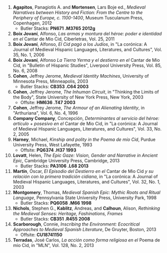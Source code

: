 1. __Agapitos__, Panagiotis A. and __Mortensen__, Lars Boje ed., _Medieval Narratives between History and Fiction: From the Centre to the Periphery of Europe, c. 1100-1400_, Museum Tusculanum Press, Copenhagen, 2012
	- Butler Stacks: __PN671 .M3765 2012g__
1. __Boix Jovaní__, Alfonso, _Las armas y montura del héroe: poder e identidad en el_ Cantar de Mio Cid, Ciberletras, Vol. 25, 2011
2. __Boix Jovaní__, Alfonso, _El Cid pagó a los Judíos_, in "La corónica: A Journal of Medieval Hispanic Languages, Literatures, and Cultures", Vol. 35, No. 1, 2006
1. __Boix Jovaní__, Alfonso _La Tierra Yerma y el destierro en el_ Cantar de Mio Cid, in "Bulletin of Hispanic Studies", Liverpool University Press, Vol. 85, No. 6, 2008
2. __Cohen__, Jeffrey Jerome, _Medieval Identity Machines_, University of Minnesota Press, Minneapolis, 2003
	- Butler Stacks: __CB353 .C64 2003__
1. __Cohen__, Jeffrey Jerome, _The Inhuman Circuit_, in "Thinking the Limits of the Body", State University of New York Press, New York, 2003
	- Offsite: __HM636 .T47 2003__
2. __Cohen__, Jeffrey Jerome, _The Armour of an Alienating Identity_, in "Arthuriana", Vol. 6, No. 4, 1996
3. __Company Company__, Concepción, _Determinantes al servicio del héroe: artículo + posesivo en el_ Cantar de Mio Cid, in "La corónica: A Journal of Medieval Hispanic Languages, Literatures, and Cultures", Vol. 33, No. 2, 2005
2. __Harney__, Michael, _Kinship and polity in the Poema de mío Cid_, Purdue University Press, West Lafayette, 1993
	- Offsite: __PQ6374 .H37 1993__
1. __Lovatt__, Helen, _The Epic Gaze: Vision, Gender and Narrative in Ancient Epic_, Cambridge University Press, Cambridge, 2013
	- Butler Stacks: __PA3106 .L68 2013__
3. __Martín__, Óscar, _El Episodio del Destierro en el_ Cantar de Mio Cid _y su relación con la primera tradición cidiana_, in "La corónica: A Journal of Medieval Hispanic Languages, Literatures, and Cultures", Vol. 32, No. 1, 2003
4. __Montgomery__, Thomas, _Medieval Spanish Epic: Mythic Roots and Ritual Language_, Pennsylvania State University Press, University Park, 1998
	- Butler Stacks: __PQ6058 .M66 1998__
1. __Nichols__, Stephen G., __Kablitz__, Andreas, and __Calhoun__, Alison, _Rethinking the Medieval Senses: Heritage, Fashinations, Frames_
	- Butler Stacks: __CB351 .R455 2008__
3. __Scarborough__, Connie, _Inscribing the Environment: Ecocritical Approaches to Medieval Spanish Literature_, De Gruyter, Boston, 2013
	- Offsite: __CU18741150__
1. __Terradas__, José Carlos, _La acción como forma religiosa en el_ Poema de mio Cid, in "MLN", Vol. 128, No. 2, 2013